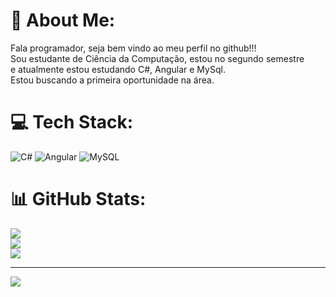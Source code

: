 # 💫 About Me:
Fala programador, seja bem vindo ao meu perfil no github!!!<br>Sou estudante de Ciência da Computação, estou no segundo semestre<br>e atualmente estou estudando C#, Angular e MySql.<br>Estou buscando a primeira oportunidade na área.


# 💻 Tech Stack:
![C#](https://img.shields.io/badge/c%23-%23239120.svg?style=for-the-badge&logo=c-sharp&logoColor=white) ![Angular](https://img.shields.io/badge/angular-%23DD0031.svg?style=for-the-badge&logo=angular&logoColor=white) ![MySQL](https://img.shields.io/badge/mysql-%2300f.svg?style=for-the-badge&logo=mysql&logoColor=white)
# 📊 GitHub Stats:
![](https://github-readme-stats.vercel.app/api?username=vascsx&theme=dark&hide_border=false&include_all_commits=false&count_private=false)<br/>
![](https://github-readme-streak-stats.herokuapp.com/?user=vascsx&theme=dark&hide_border=false)<br/>
![](https://github-readme-stats.vercel.app/api/top-langs/?username=vascsx&theme=dark&hide_border=false&include_all_commits=false&count_private=false&layout=compact)

---
[![](https://visitcount.itsvg.in/api?id=vascsx&icon=0&color=0)](https://visitcount.itsvg.in)

<!-- Proudly created with GPRM ( https://gprm.itsvg.in ) -->
